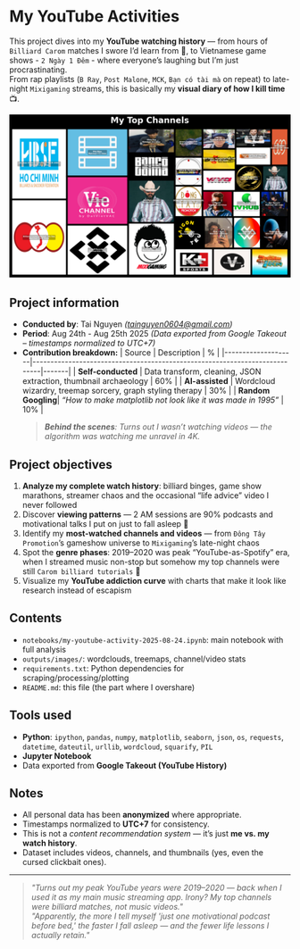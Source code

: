 # My YouTube Activities

This project dives into my **YouTube watching history** — from hours of `Billiard Carom` matches I swore I’d learn from 🎱, to Vietnamese game shows - `2 Ngày 1 Đêm` -  where everyone’s laughing but I’m just procrastinating.  
From rap playlists (`B Ray`, `Post Malone`, `MCK`, `Bạn có tài mà` on repeat) to late-night `Mixigaming` streams, this is basically my **visual diary of how I kill time** 📺.  

<img src="outputs/images/VI.2.2.-TREEMAP-TOP-CHANNELs.png" width="800">

## Project information
- **Conducted by**: Tai Nguyen *(tainguyen0604@gmail.com)*
- **Period**: Aug 24th - Aug 25th 2025 *(Data exported from Google Takeout – timestamps normalized to UTC+7)*
- **Contribution breakdown:**
    | Source             | Description                                                                 | %     |
    |--------------------|----------------------------------------------------------------------------|-------|
    | **Self-conducted** | Data transform, cleaning, JSON extraction, thumbnail archaeology           | 60%   |
    | **AI-assisted**    | Wordcloud wizardry, treemap sorcery, graph styling therapy                 | 30%   |
    | **Random Googling**| *“How to make matplotlib not look like it was made in 1995”*               | 10%   |
    > ***Behind the scenes**: Turns out I wasn’t watching videos — the algorithm was watching me unravel in 4K.*

## Project objectives
1. **Analyze my complete watch history**: billiard binges, game show marathons, streamer chaos and the occasional “life advice” video I never followed  
2. Discover **viewing patterns** — 2 AM sessions are 90% podcasts and motivational talks I put on just to fall asleep 🌙  
3. Identify my **most-watched channels and videos** — from `Đông Tây Promotion`’s gameshow universe to `Mixigaming`’s late-night chaos  
4. Spot the **genre phases**: 2019–2020 was peak “YouTube-as-Spotify” era, when I streamed music non-stop but somehow my top channels were still `Carom billiard tutorials` 🎱  
5. Visualize my **YouTube addiction curve** with charts that make it look like research instead of escapism  


## Contents
- `notebooks/my-youtube-activity-2025-08-24.ipynb`: main notebook with full analysis
- `outputs/images/`: wordclouds, treemaps, channel/video stats
- `requirements.txt`: Python dependencies for scraping/processing/plotting
- `README.md`: this file (the part where I overshare)

## Tools used
- **Python**: `ipython`, `pandas`, `numpy`, `matplotlib`, `seaborn`, `json`, `os`, `requests`, `datetime`, `dateutil`, `urllib`, `wordcloud`, `squarify`, `PIL`
- **Jupyter Notebook**
- Data exported from **Google Takeout (YouTube History)**

## Notes
- All personal data has been **anonymized** where appropriate.
- Timestamps normalized to **UTC+7** for consistency.
- This is not a *content recommendation system* — it’s just **me vs. my watch history**.
- Dataset includes videos, channels, and thumbnails (yes, even the cursed clickbait ones).

---
> *"Turns out my peak YouTube years were 2019–2020 — back when I used it as my main music streaming app. Irony? My top channels were billiard matches, not music videos."*  
> *"Apparently, the more I tell myself 'just one motivational podcast before bed,' the faster I fall asleep — and the fewer life lessons I actually retain."*

